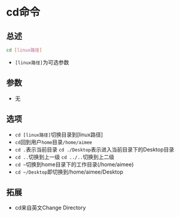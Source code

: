 # cd命令

## 总述

```bash
cd [linux路径]
```

* `[linux路径]`为可选参数

## 参数

* 无

## 选项

* `cd [linux路径]`切换目录到[linux路径]
* `cd`回到用户`home`目录`/home/aimee`
* `cd .`表示当前目录 `cd ./Desktop`表示进入当前目录下的Desktop目录
* `cd ..`切换到上一级 `cd ../..`切换到上二级
* `cd ~`切换到home目录下的工作目录(/home/aimee)
* `cd ~/Desktop`即切换到/home/aimee/Desktop

## 拓展

* cd来自英文Change Directory